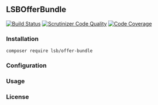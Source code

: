 LSBOfferBundle
------------------

[![Build Status](https://travis-ci.com/LSBDataWeFeelITPublic/LSBOfferBundle.svg?branch=master)](https://travis-ci.com/LSBDataWeFeelITPublic/LSBOfferBundle) [![Scrutinizer Code Quality](https://scrutinizer-ci.com/g/LSBDataWeFeelITPublic/LSBOfferBundle/badges/quality-score.png?b=master)](https://scrutinizer-ci.com/g/LSBDataWeFeelITPublic/LSBOfferBundle/?branch=master) [![Code Coverage](https://scrutinizer-ci.com/g/LSBDataWeFeelITPublic/LSBOfferBundle/badges/coverage.png?b=master)](https://scrutinizer-ci.com/g/LSBDataWeFeelITPublic/LSBOfferBundle/?branch=master)

### Installation

```
composer require lsb/offer-bundle
```

### Configuration


### Usage


### License


